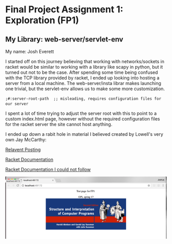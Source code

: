 # Final Project Assignment 1: Exploration (FP1)
## My Library: web-server/servlet-env
My name: Josh Everett

I started off on this journey believing that working with networks/sockets in racket would be similar to working
with a library like scapy in python, but it turned out not to be the case. After spending some time being confused with the TCP library provided by racket, I ended up looking into hosting a server from a local machine. The web-server/insta librar makes launching one trivial, but the servlet-env allows us to make some more customization.
```racket
;#:server-root-path  ;; misleading, requires configuration files for our server
```
I spent a lot of time trying to adjust the server root with this to point to a custom index.html page, however without the required configuration files for the racket server the site cannot host anything.

I ended up down a rabit hole in material I believed created by Lowell's very own Jay McCarthy:

[Relavent Posting][Relavent Posting]

[Racket Documentation][Racket Documentation]

[Racket Documentation I could not follow][Racket Documentation I could not follow]

![success](screenshot.png)

<!-- Links -->
[Relavent Posting]: https://lists.racket-lang.org/users/archive/2013-September/059728.html
[Racket Documentation]: https://docs.racket-lang.org/web-server/
[Racket Documentation I could not follow]: https://docs.racket-lang.org/continue/
